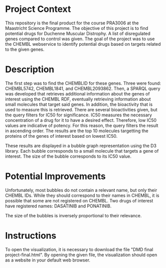 # Project Context
This repository is the final product for the course PRA3006 at the Maastricht Science Programme. The objective of this project is to find potential drugs for Duchenne Muscular Distrophy. A list of disregulated genes compared to control was given. The goal of the project was to use the CHEMBL webservice to identify potential drugs based on targets related to the given genes. 

# Description
The first step was to find the CHEMBLID for these genes. Three were found:  CHEMBL5742, CHEMBL1841, and CHEMBL2093862. Then, a SPARQL query was developed that retrieves additional information about the genes of interest using the CHEMBL RDF, eventually retrieving information about small molecules that target said genes. In addition, the bioactivity that is used to measure this is retrieved. There are several bioactivities given, but the query filters for IC50 for significance. IC50 measures the necessary concentration of a drug for it to have a desired effect. Therefore, low IC50 values are indicative of potency. For this reason, the query filters the result in ascending order. 
The results are the top 10 molecules targetting the proteins of the genes of interest based on lowest IC50.

These results are displayed in a bubble graph representation using the D3 library. Each bubble corresponds to a small molecule that targets a gene of interest. The size of the bubble corresponds to its IC50 value. 

# Potential Improvements
Unfortunately, most bubbles do not contain a relevant name, but only their CHEMBL IDs. While they should correspond to their names in CHEMBL, it is possible that some are not registered on CHEMBL. Two drugs of interest have registered names: DASATINIB and PONATINIB. 

The size of the bubbles is inversely proportional to their relevance. 

# Instructions
To open the visualization, it is necessary to download the file "DMD final project-final.html". By opening the given file, the visualization should open as a website in your default web browser.
